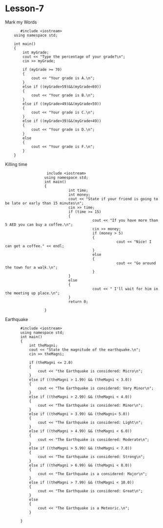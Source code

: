 # Lesson-7
Mark my Words

           #include <iostream>
        using namespace std;

        int main()
        {
            int myGrade;
            cout << "Type the percentage of your grade?\n";
            cin >> myGrade;

            if (myGrade >= 70)
            {
                cout << "Your grade is A.\n";
            }
            else if ((myGrade>59)&&(myGrade<69))
            {
                cout << "Your grade is B.\n";
            }
            else if ((myGrade>49)&&(myGrade<59))
            {
                cout << "Your grade is C.\n";
            }
            else if ((myGrade>39)&&(myGrade<49))
            {
                cout << "Your grade is D.\n";
            }
            else
            {
                cout << "Your grade is F.\n";
            }
        }

Killing time
  
                       include <iostream>
                      using namespace std;
                      int main()
                      {
                                 int time;
                                 int money;
                                 cout << "State if your friend is going to be late or early than 15 minutes\n";
                                 cin >> time;
                                 if (time >= 15)
                                 {
                                            cout << "If you have more than 5 AED you can buy a coffee.\n";
                                            cin >> money;
                                            if (money > 5)
                                            {
                                                       cout << "Nice! I can get a coffee." << endl;
                                            }
                                            else
                                            {
                                                       cout << "Go around the town for a walk.\n";
                                            }
                                 }
                                 else
                                 {
                                            cout << " I'll wait for him in the meeting up place.\n";
                                 }
                                 return 0;

                      }
                      
Earthquake

           #include <iostream>
           using namespace std;
           int main()
           {
               int theMagni;
               cout << "State the magnitude of the earthquake.\n";
               cin >> theMagni;

               if (theMagni <= 2.0)
               {
                   cout << "the Earthquake is considered: Micro\n";
               }
               else if ((theMagni > 1.99) && (theMagni < 3.0))
               {
                   cout << "The Earthquake is considered: Very Minor\n";
               }
               else if ((theMagni > 2.99) && (theMagni < 4.0))
               {
                   cout << "The Earthquake is considered: Minor\n";
               }
               else if ((theMagni > 3.99) && (theMagni< 5.0))
               {
                   cout << "The Earthquake is considered: Light\n";
               }
               else if ((theMagni > 4.99) && (theMagni < 6.0))
               {
                   cout << "The Earthquake is considered: Moderate\n";
               }
               else if ((theMagni > 5.99) && (theMagni < 7.0))
               {
                   cout << "The Earthquake is considered: Strong\n";
               }
               else if ((theMagni > 6.99) && (theMagni < 8.0))
               {
                   cout << "The Earthquake is a considered: Major\n";
               }
               else if ((theMagni > 7.99) && (theMagni < 10.0))
               {
                   cout << "The Earthquake is considered: Great\n";
               }
               else
               {
                   cout << "The Earthquake is a Meteoric.\n";
               }

           }

